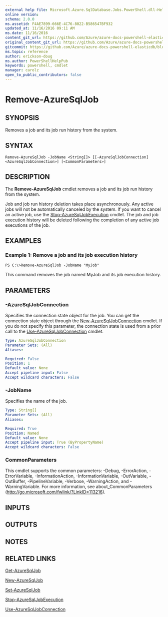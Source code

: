 ```yaml
---
external help file: Microsoft.Azure.SqlDatabase.Jobs.PowerShell.dll-Help.xml
online version:
schema: 2.0.0
ms.assetid: F4AE7899-666E-4C76-8022-B586547BF932
updated_at: 11/16/2016 09:11 AM
ms.date: 11/16/2016
content_git_url: https://github.com/Azure/azure-docs-powershell-elasticdb/blob/master/ElasticDB/ElasticDatabaseJobs/v0.8.33/Remove-AzureSqlJob.md
original_content_git_url: https://github.com/Azure/azure-docs-powershell-elasticdb/blob/master/ElasticDB/ElasticDatabaseJobs/v0.8.33/Remove-AzureSqlJob.md
gitcommit: https://github.com/Azure/azure-docs-powershell-elasticdb/blob/b6a4e720f68675b3b0e9f6aa6be6e55d3ebdc390
ms.topic: reference
author: erickson-doug
ms.author: PowerShellHelpPub
keywords: powershell, cmdlet
manager: carolz
open_to_public_contributors: false
---
```


# Remove-AzureSqlJob

## SYNOPSIS
Removes a job and its job run history from the system.

## SYNTAX

```
Remove-AzureSqlJob -JobName <String[]> [[-AzureSqlJobConnection] <AzureSqlJobConnection>] [<CommonParameters>]
```

## DESCRIPTION
The **Remove-AzureSqlJob** cmdlet removes a job and its job run history from the system.

Job and job run history deletion takes place asynchronously.
Any active jobs will not be automatically canceled by the system.
If you want to cancel an active job, use the [Stop-AzureSqlJobExecution](./Stop-AzureSqlJobExecution.md) cmdlet.
The job and job execution history will be deleted following the completion of any active job executions of the job.

## EXAMPLES

### Example 1: Remove a job and its job execution history
```
PS C:\>Remove-AzureSqlJob -JobName "MyJob"
```

This command removes the job named MyJob and its job execution history.

## PARAMETERS

### -AzureSqlJobConnection
Specifies the connection state object for the job.
You can get the connection state object through the [New-AzureSqlJobConnection](./New-AzureSqlJobConnection.md) cmdlet.
If you do not specify this parameter, the connection state is used from a prior call to the [Use-AzureSqlJobConnection](./Use-AzureSqlJobConnection.md) cmdlet.

```yaml
Type: AzureSqlJobConnection
Parameter Sets: (All)
Aliases:

Required: False
Position: 1
Default value: None
Accept pipeline input: False
Accept wildcard characters: False
```

### -JobName
Specifies the name of the job.

```yaml
Type: String[]
Parameter Sets: (All)
Aliases:

Required: True
Position: Named
Default value: None
Accept pipeline input: True (ByPropertyName)
Accept wildcard characters: False
```

### CommonParameters
This cmdlet supports the common parameters: -Debug, -ErrorAction, -ErrorVariable, -InformationAction, -InformationVariable, -OutVariable, -OutBuffer, -PipelineVariable, -Verbose, -WarningAction, and -WarningVariable. For more information, see about_CommonParameters (http://go.microsoft.com/fwlink/?LinkID=113216).

## INPUTS

## OUTPUTS

## NOTES

## RELATED LINKS

[Get-AzureSqlJob](./Get-AzureSqlJob.md)

[New-AzureSqlJob](./New-AzureSqlJob.md)

[Set-AzureSqlJob](./Set-AzureSqlJob.md)

[Stop-AzureSqlJobExecution](./Stop-AzureSqlJobExecution.md)

[Use-AzureSqlJobConnection](./Use-AzureSqlJobConnection.md)

